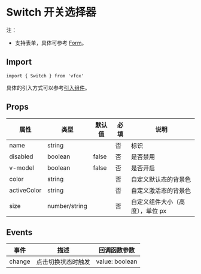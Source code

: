 # Switch 开关选择器

注：

- 支持表单，具体可参考 [Form](./Form.md)。

## Import

```
import { Switch } from 'vfox'
```

具体的引入方式可以参考[引入组件](../guide/import.md)。

## Props

| 属性        | 类型          | 默认值 | 必填 | 说明                            |
| ----------- | ------------- | ------ | ---- | ------------------------------- |
| name        | string        |        | 否   | 标识                            |
| disabled    | boolean       | false  | 否   | 是否禁用                        |
| v-model     | boolean       | false  | 否   | 是否开启                        |
| color       | string        |        | 否   | 自定义默认态的背景色            |
| activeColor | string        |        | 否   | 自定义激活态的背景色            |
| size        | number/string |        | 否   | 自定义组件大小（高度），单位 px |

## Events

| 事件   | 描述               | 回调函数参数   |
| ------ | ------------------ | -------------- |
| change | 点击切换状态时触发 | value: boolean |
